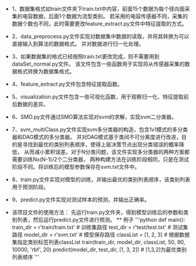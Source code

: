 * 1、数据集格式如train文件夹下train.txt中内容，前面15个数据为每个径向面采集的电容数据，后面1个数据为流型类别。
   若采用的电容传感器不同，采集的数据个数也不同，此时需要更改feature_extract.py文件中特征提取的方式。
* 2、data_preprocess.py文件实现对数据集中数据的读取，并将其转换为可以直接输入到算法的数据格式。
   并对数据进行归一化处理。
* 3、如果数据集的格式已经按照train.txt更改完成，则不需要用到dataSet_normal.py文件。
   该文件包含一些函数用于实现将从传感器采集的数据格式转换为数据集格式。
* 4、feature_extract.py文件包含特征提取函数。
* 5、visualization.py文件包含一些可视化函数，用于观察归一化、特征提取前后数据的差异。
* 6、SMO.py文件通过SMO算法实现对svm的求解，实现svm二分类器。
* 7、svm_multiClass.py文件实现svm多分类器的构造，包含1v1模式的多分类器和DAG模式的多分类器。
   并对DAG模式基于类间不可分离度进行改进，目的是寻找到最优的类别列表顺序，使得上层决策节点出现分类错误的概率降低，
   从而减小累积误差。对于N分类问题，该文件实现多分类器的两种方案都需要训练Nx(N-1)/2个二分类器，
   两种构建方法在训练阶段相同，只是在测试阶段不同。将训练后的模型参数保存在svm.txt文件中。
* 8、train.py文件实现对模型的训练，并输出最优的类别列表顺序，该类别列表用于预测阶段。
* 9、predict.py文件实现对测试样本的预测，并输出正确率。

* 该项目文件的使用方法：
    先运行train.py文件夹，得到模型训练后的参数和类别列表，然后运行predict.py文件进行预测。
** 例子
'''python
def main():
    train_dir = r'train/train.txt'  # 训练集路径
    test_dir = r'test/test.txt'  # 测试集路径
    model_dir = r'svm.txt'       # 模型保存路径
    classList = [1, 2, 3]       # 根据数据集指定类别标签列表classList
    train(train_dir, model_dir, classList, 50, 90, 10000, 'rbf', 20)
    predict(model_dir, test_dir, [1, 3, 2])   # [1,3,2]为最优类别列表顺序
'''


